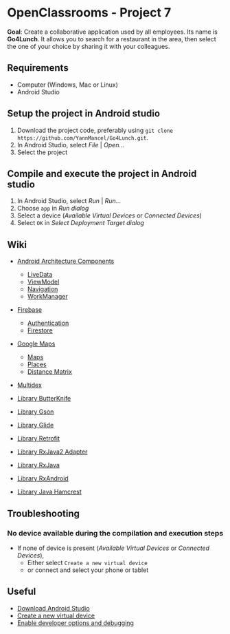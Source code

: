 # OpenClassrooms - Project 7

**Goal**: Create a collaborative application used by all employees. Its name is **Go4Lunch**. It allows you to search for a restaurant in the area, then select the one of your choice by sharing it with your colleagues.


## Requirements
* Computer (Windows, Mac or Linux)
* Android Studio


## Setup the project in Android studio
1. Download the project code, preferably using `git clone https://github.com/YannMancel/Go4Lunch.git`.
2. In Android Studio, select *File* | *Open...*
3. Select the project
     
     
## Compile and execute the project in Android studio
1. In Android Studio, select *Run* | *Run...*
2. Choose `app` in *Run dialog*
3. Select a device (*Available Virtual Devices* or *Connected Devices*)
4. Select `OK` in *Select Deployment Target dialog*


## Wiki
* [Android Architecture Components](https://developer.android.com/topic/libraries/architecture/)
    * [LiveData](https://developer.android.com/topic/libraries/architecture/livedata)
    * [ViewModel](https://developer.android.com/topic/libraries/architecture/viewmodel)
    * [Navigation](https://developer.android.com/guide/navigation/)
    * [WorkManager](https://developer.android.com/topic/libraries/architecture/workmanager)

* [Firebase](https://firebase.google.com/)
    * [Authentication](https://firebase.google.com/docs/auth)
    * [Firestore](https://firebase.google.com/docs/firestore)
    
* [Google Maps](hhttps://cloud.google.com/maps-platform/)
    * [Maps](https://developers.google.com/maps/documentation/android-sdk/intro)
    * [Places](https://developers.google.com/places/web-service/intro)
    * [Distance Matrix](https://developers.google.com/maps/documentation/distance-matrix/start)
    
* [Multidex](https://developer.android.com/studio/build/multidex.html)

* [Library ButterKnife](https://github.com/JakeWharton/butterknife)
* [Library Gson](https://github.com/google/gson)
* [Library Glide](https://github.com/bumptech/glide)

* [Library Retrofit](https://github.com/square/retrofit)
* [Library RxJava2 Adapter](https://github.com/square/retrofit/tree/master/retrofit-adapters/rxjava2)
* [Library RxJava](https://github.com/ReactiveX/RxJava)
* [Library RxAndroid](https://github.com/ReactiveX/RxAndroid)

* [Library Java Hamcrest](https://github.com/hamcrest/JavaHamcrest)


## Troubleshooting

### No device available during the compilation and execution steps 
* If none of device is present (*Available Virtual Devices* or *Connected Devices*),
    * Either select `Create a new virtual device`
    * or connect and select your phone or tablet
     
     
## Useful
* [Download Android Studio](https://developer.android.com/studio)
* [Create a new virtual device](https://developer.android.com/studio/run/managing-avds.html)
* [Enable developer options and debugging](https://developer.android.com/studio/debug/dev-options.html#enable)